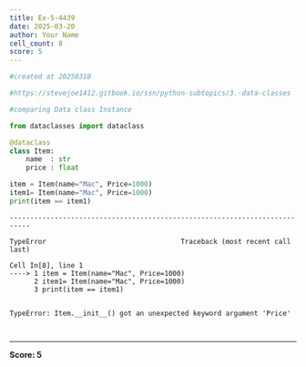 ```yaml
---
title: Ex-5-4439
date: 2025-03-20
author: Your Name
cell_count: 8
score: 5
---
```


```python
#created at 20250310
```


```python
#https://stevejoe1412.gitbook.io/ssn/python-subtopics/3.-data-classes
```


```python
#comparing Data class Instance
```


```python
from dataclasses import dataclass
```


```python
@dataclass
class Item:
    name  : str
    price : float
```


```python
item = Item(name="Mac", Price=1000)
item1= Item(name="Mac", Price=1000)
print(item == item1)
```


    ---------------------------------------------------------------------------

    TypeError                                 Traceback (most recent call last)

    Cell In[8], line 1
    ----> 1 item = Item(name="Mac", Price=1000)
          2 item1= Item(name="Mac", Price=1000)
          3 print(item == item1)


    TypeError: Item.__init__() got an unexpected keyword argument 'Price'



```python

```


```python

```


---
**Score: 5**